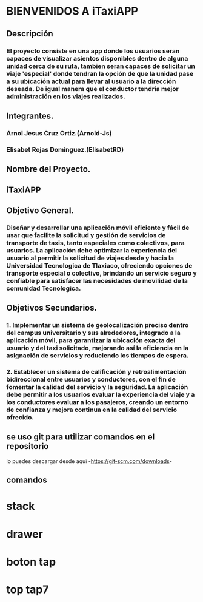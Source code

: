 # BIENVENIDOS A  iTaxiAPP
## Descripción
### El proyecto consiste en una app donde los usuarios seran capaces de visualizar asientos disponibles dentro de alguna unidad cerca de su ruta, tambien seran capaces de solicitar un viaje 'especial' donde tendran la opción de que la unidad pase a su ubicación actual para llevar al usuario a la dirección deseada. De igual manera que el conductor tendria mejor administración en los viajes realizados.
## Integrantes.
### Arnol  Jesus Cruz Ortiz.(Arnold-Js)
### Elisabet Rojas Dominguez.(ElisabetRD)

## Nombre del Proyecto. 
## iTaxiAPP

## Objetivo General.
### Diseñar y desarrollar una aplicación móvil eficiente y fácil de usar que facilite la solicitud y gestión de servicios de transporte de taxis, tanto especiales como colectivos, para usuarios. La aplicación debe optimizar la experiencia del usuario al permitir la solicitud de viajes desde y hacia la Universidad Tecnologica de Tlaxiaco, ofreciendo opciones de transporte especial o colectivo, brindando un servicio seguro y confiable para satisfacer las necesidades de movilidad de la comunidad Tecnologica.

## Objetivos Secundarios.
### 1. Implementar un sistema de geolocalización preciso dentro del campus universitario y sus alrededores, integrado a la aplicación móvil, para garantizar la ubicación exacta del usuario y del taxi solicitado, mejorando así la eficiencia en la asignación de servicios y reduciendo los tiempos de espera.

### 2. Establecer un sistema de calificación y retroalimentación bidireccional entre usuarios y conductores, con el fin de fomentar la calidad del servicio y la seguridad. La aplicación debe permitir a los usuarios evaluar la experiencia del viaje y a los conductores evaluar a los pasajeros, creando un entorno de confianza y mejora continua en la calidad del servicio ofrecido.

## se uso git para utilizar comandos en el repositorio
lo puedes descargar desde aqui -<https://git-scm.com/downloads>-
## comandos
###
###
###
###
# stack
# drawer
# boton tap
# top tap7
